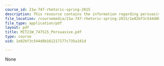 ```yaml
---
course_id: 21w-747-rhetoric-spring-2015
description: This resource contains the information regarding persuasive speech assignment.
file_location: /coursemedia/21w-747-rhetoric-spring-2015/1e82bf3c544d8b161217177c735a101d_MIT21W_747S15_Persuasive.pdf
file_type: application/pdf
layout: pdf
title: MIT21W_747S15_Persuasive.pdf
type: course
uid: 1e82bf3c544d8b161217177c735a101d

---
```

None
